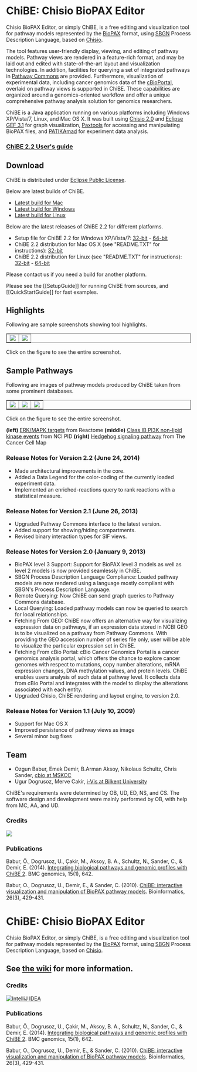 # ChiBE: Chisio BioPAX Editor #

Chisio BioPAX Editor, or simply ChiBE, is a free editing and visualization tool for pathway models represented by the [BioPAX](http://www.biopax.org) format, using [SBGN](http://sbgn.org) Process Description Language, based on [Chisio](http://www.cs.bilkent.edu.tr/~ivis/chisio.html).

The tool features user-friendly display, viewing, and editing of pathway models. Pathway views are rendered in a feature-rich format, and may be laid out and edited with state-of-the-art layout and visualization technologies. In addition, facilities for querying a set of integrated pathways in [Pathway Commons](http://www.pathwaycommons.org) are provided. Furthermore, visualization of experimental data, including cancer genomics data of the [cBioPortal](http://cbioportal.org), overlaid on pathway views is supported in ChiBE. These capabilities are organized around a genomics-oriented workflow and offer a unique comprehensive pathway analysis solution for genomics researchers.

ChiBE is a Java application running on various platforms including Windows XP/Vista/7, Linux, and Mac OS X. It was built using [Chisio 2.0](http://www.cs.bilkent.edu.tr/~ivis/chisio.html) and [Eclipse GEF 3.1](http://www.eclipse.org/gef) for graph visualization, [Paxtools](http://www.biopax.org/paxtools) for accessing and manipulating BioPAX files, and [PATIKAmad](http://www3.interscience.wiley.com/journal/119815826/issue) for experiment data analysis.

### [ChiBE 2.2 User's guide](http://www.cs.bilkent.edu.tr/~ivis/chibe/ChiBE-2.2.UG.pdf)
<!--[ChiBE 2.1 User's guide](http://www.cs.bilkent.edu.tr/~ivis/chibe/ChiBE-2.1.UG.pdf)-->

## Download ##

ChiBE is distributed under [Eclipse Public License](http://www.eclipse.org/org/documents/epl-v10.php).

Below are latest builds of ChiBE.

  * [Latest build for Mac](https://raw.githubusercontent.com/PathwayAndDataAnalysis/repo/master/chibe-builds/chibe-latest-build-macosx-x86.zip)
  * [Latest build for Windows](https://raw.githubusercontent.com/PathwayAndDataAnalysis/repo/master/chibe-builds/chibe-latest-build-win64.zip)
  * [Latest build for Linux](https://raw.githubusercontent.com/PathwayAndDataAnalysis/repo/master/chibe-builds/chibe-latest-build-linux.tar.gz)

Below are the latest releases of ChiBE 2.2 for different platforms.

  * Setup file for ChiBE 2.2 for Windows XP/Vista/7: [32-bit](http://www.cs.bilkent.edu.tr/~ivis/chibe/chibe-2.2.0-setup-win32-win32-x86.msi) - [64-bit](http://www.cs.bilkent.edu.tr/~ivis/chibe/chibe-2.2.0-setup-win32-win32-x86_64.msi)
  * ChiBE 2.2 distribution for Mac OS X (see "README.TXT" for instructions): [32-bit](http://www.cs.bilkent.edu.tr/~ivis/chibe/chibe-2.2.0-setup-macosx-x86.zip)
  * ChiBE 2.2 distribution for Linux (see "README.TXT" for instructions): [32-bit](http://www.cs.bilkent.edu.tr/~ivis/chibe/chibe-2.2.0-setup-gtk-linux-x86.zip) - [64-bit](http://www.cs.bilkent.edu.tr/~ivis/chibe/chibe-2.2.0-setup-gtk-linux-x86_64.zip)

<!--
* Setup file for ChiBE 2.1 for Windows XP/Vista/7: [http://www.cs.bilkent.edu.tr/~ivis/chibe/chibe-2.1.4-setup-win32-win32-x86.msi 32-bit] - [http://www.cs.bilkent.edu.tr/~ivis/chibe/chibe-2.1.4-setup-win32-win32-x86_64.msi 64-bit]
* ChiBE 2.1 distribution for Mac OS X (see "README.TXT" for instructions): [http://www.cs.bilkent.edu.tr/~ivis/chibe/chibe-2.1.4-setup-macosx-x86.zip 32-bit]
* ChiBE 2.1 distribution for Linux (see "README.TXT" for instructions): [http://www.cs.bilkent.edu.tr/~ivis/chibe/chibe-2.1.4-setup-gtk-linux-x86.zip 32-bit] - [http://www.cs.bilkent.edu.tr/~ivis/chibe/chibe-2.1.4-setup-gtk-linux-x86_64.zip 64-bit]

Note: ChiBE cannot run on Mac OS X with Java 1.7. This is because Apple decided to remove 32-bit support from Java 1.7 and after. We recommend using Java 1.6 with Mac OS X. Read [[MacAndJava6]] for how to do it.
-->

Please contact us if you need a build for another platform.

<!--
Here is the [http://resources.chibe.googlecode.com/hg/chibe-latest-build-macosx-x86.zip latest build for Mac] and  (beware: this is not a release).
-->

Please see the [[SetupGuide]] for running ChiBE from sources, and [[QuickStartGuide]] for fast examples.


## Highlights ##

Following are sample screenshots showing tool highlights.

<table cellspacing='4' border='1'>
<tr>
<td><a href='http://www.cs.bilkent.edu.tr/~ivis/chibe/ChiBE-ss1.png'><img src='http://www.cs.bilkent.edu.tr/~ivis/chibe/ChiBE-ss1-small.png' /></a></td>
<td><a href='http://www.cs.bilkent.edu.tr/~ivis/chibe/ChiBE-ss2.png'><img src='http://www.cs.bilkent.edu.tr/~ivis/chibe/ChiBE-ss2-small.png' /></a></td>
</tr>
</table>

Click on the figure to see the entire screenshot.

## Sample Pathways ##

Following are images of pathway models produced by ChiBE taken from some prominent databases.

<table cellspacing='4' border='1'>
<tr>
<td><a href='http://www.cs.bilkent.edu.tr/~ivis/chibe/ChiBE-reactome.png'><img src='http://www.cs.bilkent.edu.tr/~ivis/chibe/ChiBE-reactome-small.png' /></a>
</td>
<td>
<a href='http://www.cs.bilkent.edu.tr/~ivis/chibe/ChiBE-nci.png'><img src='http://www.cs.bilkent.edu.tr/~ivis/chibe/ChiBE-nci-small.png' /></a></td>
<td>
<a href='http://www.cs.bilkent.edu.tr/~ivis/chibe/ChiBE-cancercellmap.png'><img src='http://www.cs.bilkent.edu.tr/~ivis/chibe/ChiBE-cancercellmap-small.png' /></a></td>
</tr>
</table>

Click on the figure to see the entire screenshot.

**(left)** [ERK/MAPK targets](http://www.reactome.org/cgi-bin/eventbrowser?DB=gk_current&ID=198753) from Reactome **(middle)** [Class IB PI3K non-lipid kinase events](http://pid.nci.nih.gov/search/pathway_landing.shtml?pathway_id=pi3kcibpathway&pathway_name=Class%20IB%20PI3K%20non-lipid%20kinase%20events&source=NCI-Nature%20curated&what=graphic&jpg=on&ppage=1) from NCI PID **(right)** [Hedgehog signaling pathway](http://cancer.cellmap.org/cellmap/record.do?id=2209) from The Cancer Cell Map

### Release Notes for Version 2.2 (June 24, 2014) ###

  * Made architectural improvements in the core.
  * Added a Data Legend for the color-coding of the currently loaded experiment data.
  * Implemented an enriched-reactions query to rank reactions with a statistical measure.

### Release Notes for Version 2.1 (June 26, 2013) ###

  * Upgraded Pathway Commons interface to the latest version.
  * Added support for showing/hiding compartments.
  * Revised binary interaction types for SIF views.

### Release Notes for Version 2.0 (January 9, 2013) ###

  * BioPAX level 3 Support: Support for BioPAX level 3 models as well as level 2 models is now provided seamlessly in ChiBE.
  * SBGN Process Description Language Compliance: Loaded pathway models are now rendered using a language mostly compliant with SBGN's Process Description Language.
  * Remote Querying: Now ChiBE can send graph queries to Pathway Commons database.
  * Local Querying: Loaded pathway models can now be queried to search for local relationships.
  * Fetching From GEO: ChiBE now offers an alternative way for visualizing expression data on pathways, if an expression data stored in NCBI GEO is to be visualized on a pathway from Pathway Commons. With providing the GEO accession number of series file only, user will be able to visualize the particular expression set in ChiBE.
  * Fetching From cBio Portal: cBio Cancer Genomics Portal is a cancer genomics analysis portal, which offers the chance to explore cancer genomes with respect to mutations, copy number alterations, mRNA expression changes, DNA methylation values, and protein levels. ChiBE enables users analysis of such data at pathway level. It collects data from cBio Portal and integrates with the model to display the alterations associated with each entity.
  * Upgraded Chisio, ChiBE rendering and layout engine, to version 2.0.

### Release Notes for Version 1.1 (July 10, 2009) ###

  * Support for Mac OS X
  * Improved persistence of pathway views as image
  * Several minor bug fixes

## Team ##
  * Ozgun Babur, Emek Demir, B.Arman Aksoy, Nikolaus Schultz, Chris Sander, [cbio at MSKCC](http://cbio.mskcc.org)
  * Ugur Dogrusoz, Merve Cakir, [i-Vis at Bilkent University](http://www.cs.bilkent.edu.tr/~ivis)

ChiBE's requirements were determined by OB, UD, ED, NS, and CS. The software design and development were mainly performed by OB, with help from MC, AA, and UD.

### Credits ###
[![](http://www.jetbrains.com/idea/opensource/img/all/banners/idea125x37_white.gif)](http://www.jetbrains.com/idea)

### Publications ###

Babur, Ö., Dogrusoz, U., Çakir, M., Aksoy, B. A., Schultz, N., Sander, C., & Demir, E. (2014). [Integrating biological pathways and genomic profiles with ChiBE 2](http://www.biomedcentral.com/1471-2164/15/642). BMC genomics, 15(1), 642.

Babur, O., Dogrusoz, U., Demir, E., & Sander, C. (2010). [ChiBE: interactive visualization and manipulation of BioPAX pathway models](http://bioinformatics.oxfordjournals.org/content/26/3/429.long). Bioinformatics, 26(3), 429-431.


# ChiBE: Chisio BioPAX Editor #

Chisio BioPAX Editor, or simply ChiBE, is a free editing and visualization tool 
for pathway models represented by the [BioPAX](http://www.biopax.org) format, 
using [SBGN](http://sbgn.org) Process Description Language, based on 
[Chisio](http://www.cs.bilkent.edu.tr/~ivis/chisio.html).

## See [the wiki](https://github.com/PathwayCommons/chibe/wiki) for more information.

### Credits ###
[![IntelliJ IDEA](http://imagej.net/_images/thumb/1/1b/Intellij-idea.png/97px-Intellij-idea.png)](http://www.jetbrains.com/idea "IntelliJ IDEA")

### Publications ###

Babur, Ö., Dogrusoz, U., Çakir, M., Aksoy, B. A., Schultz, N., Sander, C., & Demir, E. (2014). [Integrating biological pathways and genomic profiles with ChiBE 2](http://www.biomedcentral.com/1471-2164/15/642). BMC genomics, 15(1), 642.

Babur, O., Dogrusoz, U., Demir, E., & Sander, C. (2010). [ChiBE: interactive visualization and manipulation of BioPAX pathway models](http://bioinformatics.oxfordjournals.org/content/26/3/429.long). Bioinformatics, 26(3), 429-431.
